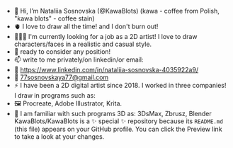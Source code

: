 - 👋 Hi, I’m Nataliia Sosnovska (@KawaBlots) (kawa - coffee from Polish,
"kawa blots" - coffee stain)
- 🫀 I love to draw all the time! and I don't burn out!
- 👩🏻‍🎨 I'm currently looking for a job as a 2D artist! I love to draw characters/faces in a realistic and casual style.
- 🎯 ready to consider any position!
- 📫 write to me privately/on linkedin/or email:
- 📩 https://www.linkedin.com/in/nataliia-sosnovska-4035922a9/
- 📧 77sosnovskaya77@gmail.com
- ⚡️ I have been a 2D digital artist since 2018. I worked in three companies! I draw in programs such as:
- 🖼️ Procreate, Adobe Illustrator, Krita.
- 🗿 I am familiar with such programs 3D as: 3DsMax, Zbrusz, Blender
KawaBlots/KawaBlots is a ✨ special ✨ repository because its `README.md` (this file) appears on your GitHub profile.
You can click the Preview link to take a look at your changes.
